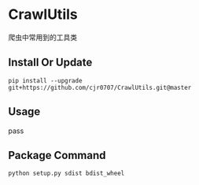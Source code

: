 # CrawlUtils
爬虫中常用到的工具类

## Install Or Update

`pip install --upgrade git+https://github.com/cjr0707/CrawlUtils.git@master`

## Usage
pass

## Package Command

`python setup.py sdist bdist_wheel`